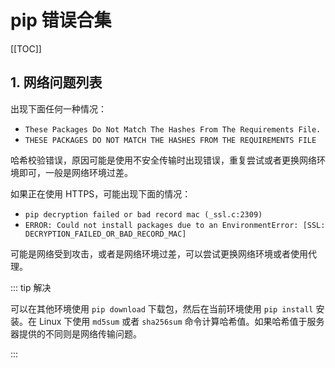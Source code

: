 # pip 错误合集

[[TOC]]

## 1. 网络问题列表

出现下面任何一种情况：
- `These Packages Do Not Match The Hashes From The Requirements File.`
- `THESE PACKAGES DO NOT MATCH THE HASHES FROM THE REQUIREMENTS FILE`

哈希校验错误，原因可能是使用不安全传输时出现错误，重复尝试或者更换网络环境即可，一般是网络环境过差。

如果正在使用 HTTPS，可能出现下面的情况：
- `pip decryption failed or bad record mac (_ssl.c:2309)`
- `ERROR: Could not install packages due to an EnvironmentError: [SSL: DECRYPTION_FAILED_OR_BAD_RECORD_MAC]`

可能是网络受到攻击，或者是网络环境过差，可以尝试更换网络环境或者使用代理。

::: tip 解决

可以在其他环境使用 `pip download` 下载包，然后在当前环境使用 `pip install` 安装。在 Linux 下使用 `md5sum` 或者 `sha256sum` 命令计算哈希值。如果哈希值于服务器提供的不同则是网络传输问题。

:::
